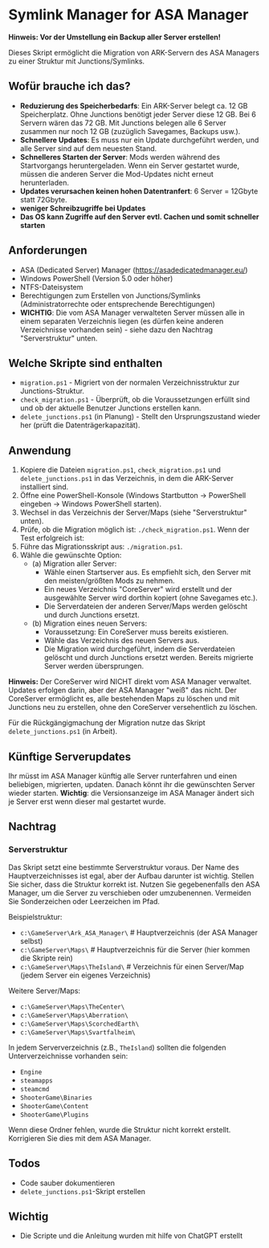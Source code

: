 # Symlink Manager for ASA Manager

**Hinweis: Vor der Umstellung ein Backup aller Server erstellen!**

Dieses Skript ermöglicht die Migration von ARK-Servern des ASA Managers zu einer Struktur mit Junctions/Symlinks.

## Wofür brauche ich das?

- **Reduzierung des Speicherbedarfs**: Ein ARK-Server belegt ca. 12 GB Speicherplatz. Ohne Junctions benötigt jeder Server diese 12 GB. Bei 6 Servern wären das 72 GB. Mit Junctions belegen alle 6 Server zusammen nur noch 12 GB (zuzüglich Savegames, Backups usw.).
- **Schnellere Updates**: Es muss nur ein Update durchgeführt werden, und alle Server sind auf dem neuesten Stand.
- **Schnelleres Starten der Server**: Mods werden während des Startvorgangs heruntergeladen. Wenn ein Server gestartet wurde, müssen die anderen Server die Mod-Updates nicht erneut herunterladen.
- **Updates verursachen keinen hohen Datentranfert**: 6 Server = 12Gbyte statt 72Gbyte.
- **weniger Schreibzugriffe bei Updates**
- **Das OS kann Zugriffe auf den Server evtl. Cachen und somit schneller starten**

## Anforderungen

- ASA (Dedicated Server) Manager (https://asadedicatedmanager.eu/)
- Windows PowerShell (Version 5.0 oder höher)
- NTFS-Dateisystem
- Berechtigungen zum Erstellen von Junctions/Symlinks (Administratorrechte oder entsprechende Berechtigungen)
- **WICHTIG**: Die vom ASA Manager verwalteten Server müssen alle in einem separaten Verzeichnis liegen (es dürfen keine anderen Verzeichnisse vorhanden sein) - siehe dazu den Nachtrag "Serverstruktur" unten.

## Welche Skripte sind enthalten

- `migration.ps1` - Migriert von der normalen Verzeichnisstruktur zur Junctions-Struktur.
- `check_migration.ps1` - Überprüft, ob die Voraussetzungen erfüllt sind und ob der aktuelle Benutzer Junctions erstellen kann.
- `delete_junctions.ps1` (in Planung) - Stellt den Ursprungszustand wieder her (prüft die Datenträgerkapazität).

## Anwendung

1. Kopiere die Dateien `migration.ps1`, `check_migration.ps1` und `delete_junctions.ps1` in das Verzeichnis, in dem die ARK-Server installiert sind.
2. Öffne eine PowerShell-Konsole (Windows Startbutton -> PowerShell eingeben -> Windows PowerShell starten).
3. Wechsel in das Verzeichnis der Server/Maps (siehe "Serverstruktur" unten).
4. Prüfe, ob die Migration möglich ist: `./check_migration.ps1`. Wenn der Test erfolgreich ist:
5. Führe das Migrationsskript aus: `./migration.ps1`.
6. Wähle die gewünschte Option:
   - (a) Migration aller Server:
     - Wähle einen Startserver aus. Es empfiehlt sich, den Server mit den meisten/größten Mods zu nehmen.
     - Ein neues Verzeichnis "CoreServer" wird erstellt und der ausgewählte Server wird dorthin kopiert (ohne Savegames etc.).
     - Die Serverdateien der anderen Server/Maps werden gelöscht und durch Junctions ersetzt.
   - (b) Migration eines neuen Servers:
     - Voraussetzung: Ein CoreServer muss bereits existieren.
     - Wähle das Verzeichnis des neuen Servers aus.
     - Die Migration wird durchgeführt, indem die Serverdateien gelöscht und durch Junctions ersetzt werden. Bereits migrierte Server werden übersprungen.

**Hinweis:** Der CoreServer wird NICHT direkt vom ASA Manager verwaltet. Updates erfolgen darin, aber der ASA Manager "weiß" das nicht. Der CoreServer ermöglicht es, alle bestehenden Maps zu löschen und mit Junctions neu zu erstellen, ohne den CoreServer versehentlich zu löschen.

Für die Rückgängigmachung der Migration nutze das Skript `delete_junctions.ps1` (in Arbeit).

## Künftige Serverupdates
Ihr müsst im ASA Manager künftig alle Server runterfahren und einen beliebigen, migrierten, updaten. Danach könnt ihr die gewünschten Server wieder starten. 
**Wichtig**: die Versionsanzeige im ASA Manager ändert sich je Server erst wenn dieser mal gestartet wurde.

## Nachtrag

### Serverstruktur

Das Skript setzt eine bestimmte Serverstruktur voraus. Der Name des Hauptverzeichnisses ist egal, aber der Aufbau darunter ist wichtig. Stellen Sie sicher, dass die Struktur korrekt ist. Nutzen Sie gegebenenfalls den ASA Manager, um die Server zu verschieben oder umzubenennen. Vermeiden Sie Sonderzeichen oder Leerzeichen im Pfad.

Beispielstruktur:
- `c:\GameServer\Ark_ASA_Manager\` # Hauptverzeichnis (der ASA Manager selbst)
- `c:\GameServer\Maps\` # Hauptverzeichnis für die Server (hier kommen die Skripte rein)
- `c:\GameServer\Maps\TheIsland\` # Verzeichnis für einen Server/Map (jedem Server ein eigenes Verzeichnis)

Weitere Server/Maps:
- `c:\GameServer\Maps\TheCenter\`
- `c:\GameServer\Maps\Aberration\`
- `c:\GameServer\Maps\ScorchedEarth\`
- `c:\GameServer\Maps\Svartfalheim\`

In jedem Serververzeichnis (z.B., `TheIsland`) sollten die folgenden Unterverzeichnisse vorhanden sein:
- `Engine`
- `steamapps`
- `steamcmd`
- `ShooterGame\Binaries`
- `ShooterGame\Content`
- `ShooterGame\Plugins`

Wenn diese Ordner fehlen, wurde die Struktur nicht korrekt erstellt. Korrigieren Sie dies mit dem ASA Manager.

## Todos
- Code sauber dokumentieren
- `delete_junctions.ps1`-Skript erstellen

## Wichtig
- Die Scripte und die Anleitung wurden mit hilfe von ChatGPT erstellt
